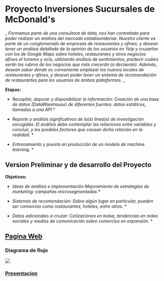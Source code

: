 # Proyecto Inversiones Sucursales de McDonald's

_ _Formamos parte de una consultora de data, nos han contratado para poder realizar un análisis del mercado estadounidense. Nuestro cliente es parte de un conglomerado de empresas de restaurantes y afines, y desean tener un análisis detallado de la opinión de los usuarios en Yelp y cruzarlos con los de Google Maps sobre hoteles, restaurantes y otros negocios afines al turismo y ocio, utilizando análisis de sentimientos, predecir cuáles serán los rubros de los negocios que más crecerán (o decaerán). Además, desean saber dónde es conveniente emplazar los nuevos locales de restaurantes y afines, y desean poder tener un sistema de recomendación de restaurantes para los usuarios de ambas plataformas._ _

**Etapas:**

* *Recopilar, depurar y disponibilizar la información: Creación de una base de datos (DataWarehouse) de diferentes fuentes: datos estáticos, llamadas a una API* *

* *Reporte y análisis significativos de la(s) línea(s) de investigación escogidas: El análisis debe contemplar las relaciones entre variables y concluir, y los posibles factores que causan dicha relación en la realidad.* *

* *Entrenamiento y puesta en producción de un modelo de machine learning.* *



## Version Preliminar y de desarrollo del Proyecto

**Objetivos:**

* *Ideas de análisis e implementación
Mejoramiento de estrategias de marketing: campañas microsegmentadas* *

* *Sistemas de recomendación: Sobre algún lugar en particular, pueden ser comercios como restaurantes, hoteles, entre otros.* *

* *Datos adicionales a cruzar: Cotizaciones en bolsa, tendencias en redes sociales y medios de comunicación sobre comercios en expansíón.* *



## **[Pagina Web](https://sites.google.com/view/dtalogy/inicio)**

### **Diagrama de flujo**
 ![](https://github.com/Datalogia/ProyectoG_12/blob/main/src/diagrama%20flujo.png)

### **[Presentacion](https://docs.google.com/presentation/d/1k5K8TvmL6GBXhODl83RlmYpcGjh1i__xHIDV4SNjGCs/edit?usp=sharing)**

